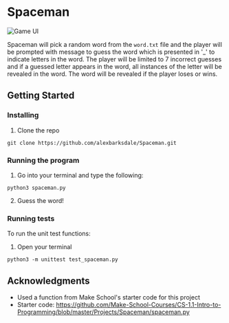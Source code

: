 # Spaceman
![Game UI](https://i.imgur.com/XZSpLnK.png)

Spaceman will pick a random word from the `word.txt` file and the player will be prompted with message to guess the word which 
is presented in '_' to indicate letters in the word. The player will be limited to 7 incorrect guesses and if a
guessed letter appears in the word, all instances of the letter will be revealed in the word. The word will be revealed if 
the player loses or wins. 

## Getting Started

### Installing

1. Clone the repo
```
git clone https://github.com/alexbarksdale/Spaceman.git
```

### Running the program

1. Go into your terminal and type the following:
```
python3 spaceman.py
```
2. Guess the word!


### Running tests
To run the unit test functions:

1. Open your terminal
```
python3 -m unittest test_spaceman.py
```

## Acknowledgments

* Used a function from Make School's starter code for this project
* Starter code: https://github.com/Make-School-Courses/CS-1.1-Intro-to-Programming/blob/master/Projects/Spaceman/spaceman.py


